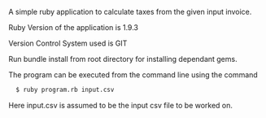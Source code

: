 A simple ruby application to calculate taxes from the given input invoice.

Ruby Version of the application is 1.9.3

Version Control System used is GIT

Run bundle install from root directory for installing dependant gems.

The program can be executed from the command line using the command

```sh
  $ ruby program.rb input.csv
```

Here input.csv is assumed to be the input csv file to be worked on.
